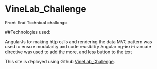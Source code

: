 # VineLab_Challenge
Front-End Technical challenge

##Technologies used:

AngularJs for making http calls and rendering the data
MVC pattern was used to ensure modularity and code reusibility
Angular ng-text-trancate directive was used to add the more, and less button to the text

This site is deployed using Github [VineLab_Challenge](https://puzant.github.io/VineLab_Challenge/).
